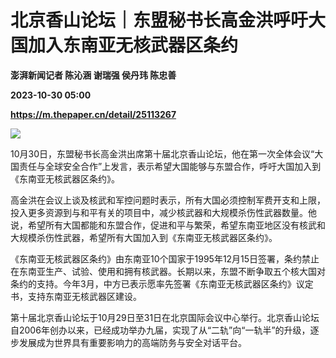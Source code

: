 # 北京香山论坛｜东盟秘书长高金洪呼吁大国加入东南亚无核武器区条约
**澎湃新闻记者 陈沁涵 谢瑞强 侯丹玮 陈忠善**

**2023-10-30 05:00**

**https://m.thepaper.cn/detail/25113267**

![](https://imagecloud.thepaper.cn/thepaper/image/276/199/8.png)

10月30日，东盟秘书长高金洪出席第十届北京香山论坛，他在第一次全体会议“大国责任与全球安全合作”上发言，表示希望大国能够与东盟合作，呼吁大国加入到《东南亚无核武器区条约》。

高金洪在会议上谈及核武和军控问题时表示，所有大国必须控制军费开支和上限，投入更多资源到与和平有关的项目中，减少核武器和大规模杀伤性武器数量。他说，希望所有大国都能和东盟合作，促进和平与繁荣，希望东南亚地区没有核武和大规模杀伤性武器，希望所有大国加入到《东南亚无核武器区条约》。

《东南亚无核武器区条约》由东南亚10个国家于1995年12月15日签署，条约禁止在东南亚生产、试验、使用和拥有核武器。长期以来，东盟不断争取五个核大国对条约的支持。今年3月，中方已表示愿率先签署《东南亚无核武器区条约》议定书，支持东南亚无核武器区建设。

第十届北京香山论坛于10月29日至31日在北京国际会议中心举行。北京香山论坛自2006年创办以来，已经成功举办九届，实现了从“二轨”向“一轨半”的升级，逐步发展成为世界具有重要影响力的高端防务与安全对话平台。